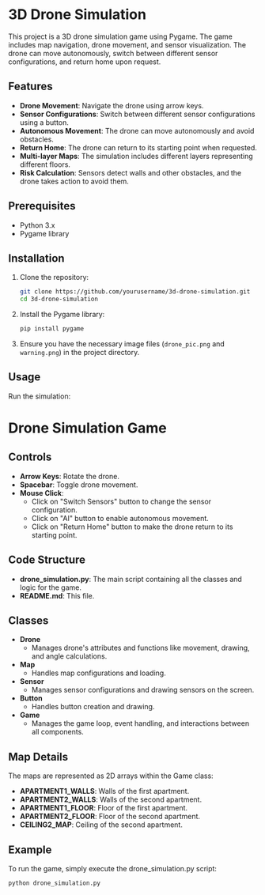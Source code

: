 # 3D Drone Simulation

This project is a 3D drone simulation game using Pygame. The game includes map navigation, drone movement, and sensor visualization. The drone can move autonomously, switch between different sensor configurations, and return home upon request.

## Features

- **Drone Movement**: Navigate the drone using arrow keys.
- **Sensor Configurations**: Switch between different sensor configurations using a button.
- **Autonomous Movement**: The drone can move autonomously and avoid obstacles.
- **Return Home**: The drone can return to its starting point when requested.
- **Multi-layer Maps**: The simulation includes different layers representing different floors.
- **Risk Calculation**: Sensors detect walls and other obstacles, and the drone takes action to avoid them.

## Prerequisites

- Python 3.x
- Pygame library

## Installation

1. Clone the repository:

    ```sh
    git clone https://github.com/yourusername/3d-drone-simulation.git
    cd 3d-drone-simulation
    ```

2. Install the Pygame library:

    ```sh
    pip install pygame
    ```

3. Ensure you have the necessary image files (`drone_pic.png` and `warning.png`) in the project directory.

## Usage

Run the simulation:

# Drone Simulation Game

## Controls

- **Arrow Keys**: Rotate the drone.
- **Spacebar**: Toggle drone movement.
- **Mouse Click**:
  - Click on "Switch Sensors" button to change the sensor configuration.
  - Click on "AI" button to enable autonomous movement.
  - Click on "Return Home" button to make the drone return to its starting point.

## Code Structure

- **drone_simulation.py**: The main script containing all the classes and logic for the game.
- **README.md**: This file.

## Classes

- **Drone**
  - Manages drone's attributes and functions like movement, drawing, and angle calculations.
- **Map**
  - Handles map configurations and loading.
- **Sensor**
  - Manages sensor configurations and drawing sensors on the screen.
- **Button**
  - Handles button creation and drawing.
- **Game**
  - Manages the game loop, event handling, and interactions between all components.

## Map Details

The maps are represented as 2D arrays within the Game class:

- **APARTMENT1_WALLS**: Walls of the first apartment.
- **APARTMENT2_WALLS**: Walls of the second apartment.
- **APARTMENT1_FLOOR**: Floor of the first apartment.
- **APARTMENT2_FLOOR**: Floor of the second apartment.
- **CEILING2_MAP**: Ceiling of the second apartment.

## Example

To run the game, simply execute the drone_simulation.py script:

```sh
python drone_simulation.py

